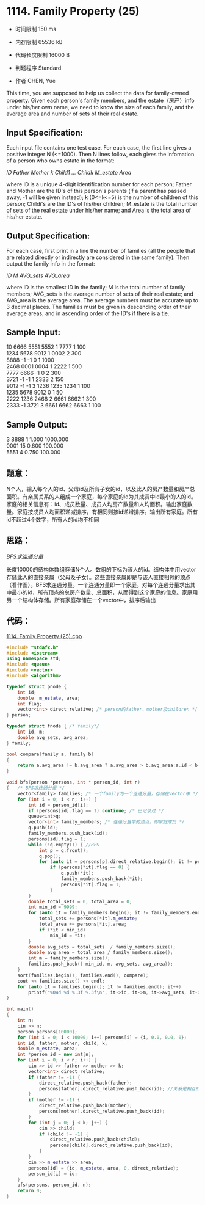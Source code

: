 ﻿# 1114. Family Property (25)



* 时间限制 150 ms



* 内存限制 65536 kB



* 代码长度限制 16000 B


* 判题程序 Standard 

* 作者 CHEN, Yue



This time, you are supposed to help us collect the data for family-owned property. Given each person's family members, and the estate（房产）info under his/her own name, we need to know the size of each family, and the average area and number of sets of their real estate.

## Input Specification: 

Each input file contains one test case. For each case, the first line gives a positive integer N (<=1000). Then N lines follow, each gives the infomation of a person who owns estate in the format:

*ID Father Mother k Child1 ... Childk M_estate Area*

where ID is a unique 4-digit identification number for each person; Father and Mother are the ID's of this person's parents (if a parent has passed away, -1 will be given instead); k (0<=k<=5) is the number of children of this person; Childi's are the ID's of his/her children; M_estate is the total number of sets of the real estate under his/her name; and Area is the total area of his/her estate. 

## Output Specification: 

For each case, first print in a line the number of families (all the people that are related directly or indirectly are considered in the same family). Then output the family info in the format: 

*ID M AVG_sets AVG_area*

where ID is the smallest ID in the family; M is the total number of family members; AVG_sets is the average number of sets of their real estate; and AVG_area is the average area. The average numbers must be accurate up to 3 decimal places. The families must be given in descending order of their average areas, and in ascending order of the ID's if there is a tie. 




## Sample Input:

10
6666 5551 5552 1 7777 1 100  
1234 5678 9012 1 0002 2 300  
8888 -1 -1 0 1 1000  
2468 0001 0004 1 2222 1 500  
7777 6666 -1 0 2 300  
3721 -1 -1 1 2333 2 150  
9012 -1 -1 3 1236 1235 1234 1 100  
1235 5678 9012 0 1 50  
2222 1236 2468 2 6661 6662 1 300  
2333 -1 3721 3 6661 6662 6663 1 100  

## Sample Output:

3
8888 1 1.000 1000.000  
0001 15 0.600 100.000  
5551 4 0.750 100.000  


## 题意：

N个人，输入每个人的id、父母id及所有子女的id，以及此人的房产数量和房产总面积。有亲属关系的人组成一个家庭，每个家庭的id为其成员中id最小的人的id。家庭的相关信息有：id、成员数量、成员人均房产数量和人均面积。输出家庭数量。家庭按成员人均面积递减排序，有相同则按id递增排序。输出所有家庭。所有id不超过4个数字，所有人的id均不相同

## 思路：


*BFS求连通分量*

长度10000的结构体数组存储N个人。数组的下标为该人的id。结构体中用vector存储此人的直接亲属（父母及子女）。这些直接亲属即是与该人直接相邻的顶点（看作图）。BFS求连通分量。一个连通分量即一个家庭。对每个连通分量求出其中最小的id，所有顶点的总房产数量、总面积，从而得到这个家庭的信息。家庭用另一个结构体存储。所有家庭存储在一个vector中，排序后输出


## 代码：

[1114. Family Property (25).cpp ](https://github.com/jerrykcode/PAT-Advanced-Level-Practise/blob/master/1114.%20Family%20Property%20(25)/1114.%20Family%20Property%20(25).cpp)

```cpp
#include "stdafx.h"
#include <iostream>
using namespace std;
#include <queue>
#include <vector>
#include <algorithm>

typedef struct pnode { 
	int id;
	double  m_estate, area;
	int flag;
	vector<int> direct_relative; /* person的father、mother及children */
} person;

typedef struct fnode { /* family*/
	int id, m;
	double avg_sets, avg_area;
} family;

bool compare(family a, family b)
{
	return a.avg_area != b.avg_area ? a.avg_area > b.avg_area:a.id < b.id;
}

void bfs(person *persons, int * person_id, int n)
{	/* BFS求连通分量 */
	vector<family> families; /* 一个family为一个连通分量，存储在vector中 */
	for (int i = 0; i < n; i++) {
		int id = person_id[i];
		if (persons[id].flag == 1) continue; /* 已记录过 */
		queue<int>q;
		vector<int> family_members; /* 连通分量中的顶点，即家庭成员 */
		q.push(id);
		family_members.push_back(id);
		persons[id].flag = 1;
		while (!q.empty()) { //BFS
			int p = q.front();
			q.pop();
			for (auto it = persons[p].direct_relative.begin(); it != persons[p].direct_relative.end(); it++) //parents或chidren
				if (persons[*it].flag == 0) {
					q.push(*it);
					family_members.push_back(*it);
					persons[*it].flag = 1;
				}
		}
		double total_sets = 0, total_area = 0;
		int min_id = 9999;
		for (auto it = family_members.begin(); it != family_members.end(); it++) {
			total_sets += persons[*it].m_estate;
			total_area += persons[*it].area;
			if (*it < min_id)
				min_id = *it;
		}
		double avg_sets = total_sets  / family_members.size();
		double avg_area = total_area / family_members.size();
		int m = family_members.size();
		families.push_back({ min_id, m, avg_sets, avg_area});
	}
	sort(families.begin(), families.end(), compare);
	cout << families.size() << endl;
	for (auto it = families.begin(); it != families.end(); it++) 
		printf("%04d %d %.3f %.3f\n", it->id, it->m, it->avg_sets, it->avg_area);
}

int main()
{
	int n;
	cin >> n;
	person persons[10000];
	for (int i = 0; i < 10000; i++) persons[i] = {i, 0.0, 0.0, 0};
	int id, father, mother, child, k;
	double m_estate, area;
	int *person_id = new int[n];
	for (int i = 0; i < n; i++) {
		cin >> id >> father >> mother >> k;
		vector<int> direct_relative;
		if (father != -1) {
			direct_relative.push_back(father);
			persons[father].direct_relative.push_back(id); //关系是相互的
		}
		if (mother != -1) {
			direct_relative.push_back(mother);
			persons[mother].direct_relative.push_back(id);
		}
		for (int j = 0; j < k; j++) {
			cin >> child;
			if (child != -1) {
				direct_relative.push_back(child);
				persons[child].direct_relative.push_back(id);
			}
		}
		cin >> m_estate >> area;
		persons[id] = {id, m_estate, area, 0, direct_relative};
		person_id[i] = id;
	}
	bfs(persons, person_id, n);
	return 0;
}
```
